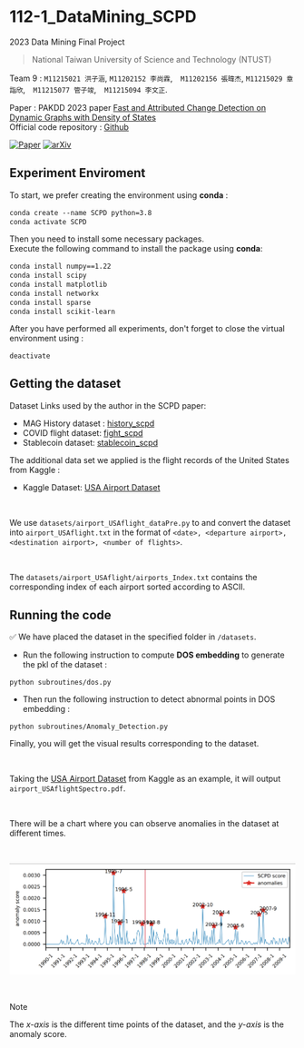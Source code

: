 # 112-1_DataMining_SCPD
2023 Data Mining Final Project

> National Taiwan University of Science and Technology (NTUST)

Team 9 : `M11215021 洪子涵`, `M11202152 李尚霖`,　`M11202156 張暐杰`,
`M11215029 章詣欣`,　`M11215077 管子竣`,　`M11215094 李文正`.

Paper :  PAKDD 2023 paper [Fast and Attributed Change Detection on Dynamic Graphs with Density of States](https://arxiv.org/abs/2305.08750)
<br>
Official code repository : [Github](https://github.com/shenyangHuang/SCPD)

[![Paper](https://img.shields.io/badge/Paper-link-orange.svg "PAKDD 2023 paper")](https://link.springer.com/book/10.1007/978-3-031-33374-3)
[![arXiv](https://img.shields.io/badge/arXiv-pdf-yellow.svg "arXiv paper link")](https://arxiv.org/abs/2305.08750)

## Experiment Enviroment
To start, we prefer creating the environment using **conda** :

```
conda create --name SCPD python=3.8
conda activate SCPD
```

Then you need to install some necessary packages. <br>
Execute the following command to install the package using **conda**:

```
conda install numpy==1.22
conda install scipy
conda install matplotlib
conda install networkx
conda install sparse
conda install scikit-learn
```

After you have performed all experiments, don't forget to close the virtual environment using :

```
deactivate
```

## Getting the dataset
Dataset Links used by the author in the SCPD paper:
- MAG History dataset : [history_scpd](https://object-arbutus.cloud.computecanada.ca/tgb/history_scpd.zip)
- COVID flight dataset: [fight_scpd](https://object-arbutus.cloud.computecanada.ca/tgb/flight_scpd.zip)
- Stablecoin dataset: [stablecoin_scpd](https://object-arbutus.cloud.computecanada.ca/tgb/stablecoin_scpd.zip)

The additional data set we applied is the flight records of the United States from Kaggle :
- Kaggle Dataset: [USA Airport Dataset](https://www.kaggle.com/datasets/flashgordon/usa-airport-dataset)

<br>

We use `datasets/airport_USAflight_dataPre.py` to and convert the dataset into `airport_USAflight.txt` in the format of `<date>, <departure airport>, <destination airport>, <number of flights>`.

<br>

The `datasets/airport_USAflight/airports_Index.txt` contains the corresponding index of each airport sorted according to ASCII.


## Running the code
:white_check_mark: We have placed the dataset in the specified folder in `/datasets`.
- Run the following instruction to compute **DOS embedding** to generate the pkl of the dataset :

```
python subroutines/dos.py
```

- Then run the following instruction to detect abnormal points in DOS embedding :

```
python subroutines/Anomaly_Detection.py
```

Finally, you will get the visual results corresponding to the dataset.

<br>

Taking the [USA Airport Dataset](https://www.kaggle.com/datasets/flashgordon/usa-airport-dataset) from Kaggle as an example, 
it will output `airport_USAflightSpectro.pdf`.

<br>

There will be a chart where you can observe anomalies in the dataset at different times.

<br>

![The anomalies detection result of USA Airport Dataset](image.png)

<br>

> [!NOTE]
> The *x-axis* is the different time points of the dataset, and the *y-axis* is the anomaly score.





